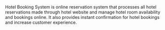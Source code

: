Hotel Booking System is online reservation system that processes all hotel reservations made through hotel website and manage hotel room availability and bookings online.
It also provides instant confirmation for hotel bookings and increase customer experience.
